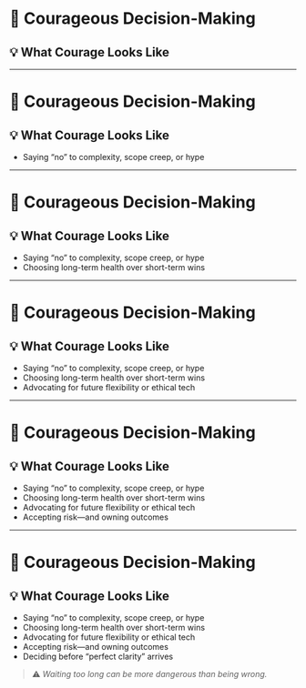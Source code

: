 # 🧭 Courageous Decision-Making
## 💡 What Courage Looks Like

<!-- 
This section translates the abstract idea of “courageous decision-making” into observable behaviors.
It gives the audience concrete examples of what courage looks like in the architect’s daily context.
Ask: Which of these resonates with your current work? Which one do you avoid?
-->

---

# 🧭 Courageous Decision-Making
## 💡 What Courage Looks Like

- Saying “no” to complexity, scope creep, or hype  
<!-- It takes courage to protect simplicity. That means pushing back on “just one more feature” or the temptation of trendy tech that doesn’t fit the problem. -->

---

# 🧭 Courageous Decision-Making
## 💡 What Courage Looks Like

- Saying “no” to complexity, scope creep, or hype  
- Choosing long-term health over short-term wins  
<!-- Architects are stewards of the system. Sometimes that means taking the heat today so the team doesn’t suffer tomorrow. Delaying features to reduce tech debt is often a courageous move. -->

---

# 🧭 Courageous Decision-Making
## 💡 What Courage Looks Like

- Saying “no” to complexity, scope creep, or hype  
- Choosing long-term health over short-term wins  
- Advocating for future flexibility or ethical tech  
<!-- Suggesting a flexible path may appear slower at first. Calling out risks in ethically gray areas may feel uncomfortable. Courage is taking a stand for what’s right, not just what’s fast. -->

---

# 🧭 Courageous Decision-Making
## 💡 What Courage Looks Like

- Saying “no” to complexity, scope creep, or hype  
- Choosing long-term health over short-term wins  
- Advocating for future flexibility or ethical tech  
- Accepting risk—and owning outcomes  
<!-- We don’t get to make perfect decisions. But we *do* get to make principled ones—and then take responsibility, adjust when needed, and lead by example. -->

---

# 🧭 Courageous Decision-Making
## 💡 What Courage Looks Like

- Saying “no” to complexity, scope creep, or hype  
- Choosing long-term health over short-term wins  
- Advocating for future flexibility or ethical tech  
- Accepting risk—and owning outcomes  
- Deciding before “perfect clarity” arrives  
<!-- Perfection is a mirage. Great architects make progress visible by enabling the team to move forward—even when the map isn’t finished. -->

> ⚠️ *Waiting too long can be more dangerous than being wrong.*  

<!-- 
Indecision creates bottlenecks, breeds frustration, and slows learning. 
Making a call—even one you later refine—is how teams learn and systems evolve.
Wrap-up by reinforcing that courageous decisions unlock momentum, not just direction.
Next, we’ll explore how architects manage ambiguity—not eliminate it.
-->

